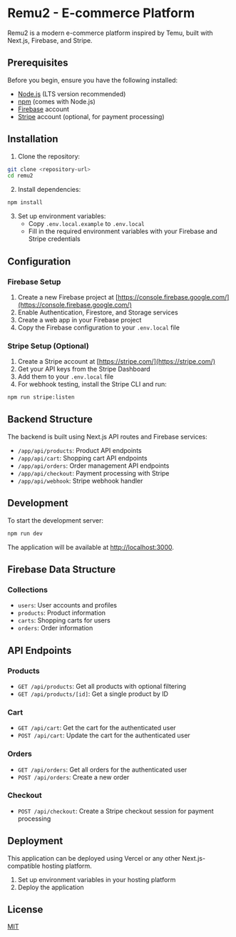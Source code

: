 # Remu2 - E-commerce Platform

Remu2 is a modern e-commerce platform inspired by Temu, built with Next.js, Firebase, and Stripe.

## Prerequisites

Before you begin, ensure you have the following installed:
- [Node.js](https://nodejs.org/) (LTS version recommended)
- [npm](https://www.npmjs.com/) (comes with Node.js)
- [Firebase](https://firebase.google.com/) account
- [Stripe](https://stripe.com/) account (optional, for payment processing)

## Installation

1. Clone the repository:
```bash
git clone <repository-url>
cd remu2
```

2. Install dependencies:
```bash
npm install
```

3. Set up environment variables:
   - Copy `.env.local.example` to `.env.local`
   - Fill in the required environment variables with your Firebase and Stripe credentials

## Configuration

### Firebase Setup

1. Create a new Firebase project at [https://console.firebase.google.com/](https://console.firebase.google.com/)
2. Enable Authentication, Firestore, and Storage services
3. Create a web app in your Firebase project
4. Copy the Firebase configuration to your `.env.local` file

### Stripe Setup (Optional)

1. Create a Stripe account at [https://stripe.com/](https://stripe.com/)
2. Get your API keys from the Stripe Dashboard
3. Add them to your `.env.local` file
4. For webhook testing, install the Stripe CLI and run:
```bash
npm run stripe:listen
```

## Backend Structure

The backend is built using Next.js API routes and Firebase services:

- `/app/api/products`: Product API endpoints
- `/app/api/cart`: Shopping cart API endpoints
- `/app/api/orders`: Order management API endpoints
- `/app/api/checkout`: Payment processing with Stripe
- `/app/api/webhook`: Stripe webhook handler

## Development

To start the development server:

```bash
npm run dev
```

The application will be available at [http://localhost:3000](http://localhost:3000).

## Firebase Data Structure

### Collections

- `users`: User accounts and profiles
- `products`: Product information
- `carts`: Shopping carts for users
- `orders`: Order information

## API Endpoints

### Products

- `GET /api/products`: Get all products with optional filtering
- `GET /api/products/[id]`: Get a single product by ID

### Cart

- `GET /api/cart`: Get the cart for the authenticated user
- `POST /api/cart`: Update the cart for the authenticated user

### Orders

- `GET /api/orders`: Get all orders for the authenticated user
- `POST /api/orders`: Create a new order

### Checkout

- `POST /api/checkout`: Create a Stripe checkout session for payment processing

## Deployment

This application can be deployed using Vercel or any other Next.js-compatible hosting platform.

1. Set up environment variables in your hosting platform
2. Deploy the application

## License

[MIT](LICENSE)